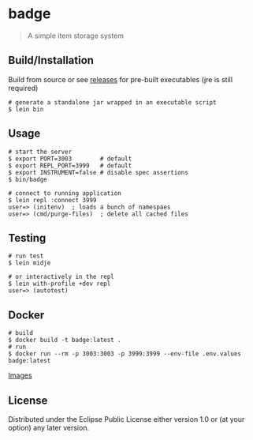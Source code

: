 # badge

> A simple item storage system

## Build/Installation

Build from source or see [releases](https://github.com/jaemk/badge/releases)
for pre-built executables (jre is still required)

```
# generate a standalone jar wrapped in an executable script
$ lein bin
```

## Usage

```
# start the server
$ export PORT=3003        # default
$ export REPL_PORT=3999   # default
$ export INSTRUMENT=false # disable spec assertions
$ bin/badge

# connect to running application
$ lein repl :connect 3999
user=> (initenv)  ; loads a bunch of namespaes
user=> (cmd/purge-files)  ; delete all cached files
```

## Testing

```
# run test
$ lein midje

# or interactively in the repl
$ lein with-profile +dev repl
user=> (autotest)
```

## Docker

```
# build
$ docker build -t badge:latest .
# run
$ docker run --rm -p 3003:3003 -p 3999:3999 --env-file .env.values badge:latest
```

[Images](https://hub.docker.com/r/jaemk/badge/tags)


## License

Distributed under the Eclipse Public License either version 1.0 or (at
your option) any later version.
